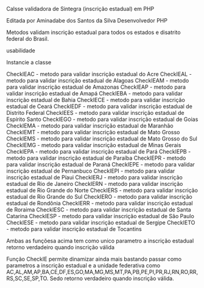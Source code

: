 Calsse validadora de Sintegra (inscrição estadual) em PHP

Editada por Aminadabe dos Santos da Silva
Desenvolvedor PHP

Metodos validam inscrição estadual para todos os estados e disatrito federal do Brasil.

usabilidade

Instancie a classe 

CheckIEAC - metodo para validar inscrição estadual do Acre
CheckIEAL - metodo para validar inscrição estadual de Alagoas
CheckIEAM - metodo para validar inscrição estadual de Amazonas
CheckIEAP - metodo para validar inscrição estadual de Amapá
CheckIEBA - metodo para validar inscrição estadual de Bahia
CheckIECE - metodo para validar inscrição estadual de Ceará
CheckIEDF - metodo para validar inscrição estadual de Distrito Federal
CheckIEES - metodo para validar inscrição estadual de Espírito Santo
CheckIEGO - metodo para validar inscrição estadual de Goias
CheckIEMA - metodo para validar inscrição estadual de Maranhão
CheckIEMT - metodo para validar inscrição estadual de Mato Grosso
CheckIEMS - metodo para validar inscrição estadual de Mato Grosso do Sul
CheckIEMG - metodo para validar inscrição estadual de Minas Gerais
CheckIEPA - metodo para validar inscrição estadual de Pará
CheckIEPB - metodo para validar inscrição estadual de Paraíba
CheckIEPR - metodo para validar inscrição estadual de Paraná
CheckIEPE - metodo para validar inscrição estadual de Pernanbuco
CheckIEPI - metodo para validar inscrição estadual de Píaui
CheckIERJ - metodo para validar inscrição estadual de Rio de Janeiro
CheckIERN - metodo para validar inscrição estadual de Rio Grande do Norte
CheckIERS - metodo para validar inscrição estadual de Rio Grande do Sul
CheckIERO - metodo para validar inscrição estadual de Rondônia
CheckIERR - metodo para validar inscrição estadual de Roraima
CheckIESC - metodo para validar inscrição estadual de Santa Catarina
CheckIESP - metodo para validar inscrição estadual de São Paulo
CheckIESE - metodo para validar inscrição estadual de Sergipe
CheckIETO - metodo para validar inscrição estadual de Tocantins

Ambas as funçõesa acima tem como unico parametro a inscrição estadual retorno verdadeiro quando inscrição válida


Função CheckIE permite dinamizar ainda mais bastando passar como parametros a inscrição estadual e a unidade federativa como 
AC,AL,AM,AP,BA,CE,DF,ES,GO,MA,MG,MS,MT,PA,PB,PE,PI,PR,RJ,RN,RO,RR,RS,SC,SE,SP,TO.
Sedo retorno verdadeiro quando inscrição válida.
